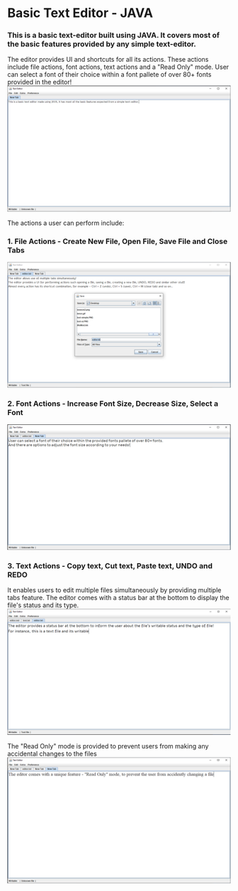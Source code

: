 # Basic Text Editor - JAVA
### This is a basic text-editor built using JAVA. It covers most of the basic features provided by any simple text-editor.

The editor provides UI and shortcuts for all its actions. These actions include file actions, font actions, text actions and a "Read Only" mode.
User can select a font of their choice within a font pallete of over 80+ fonts provided in the editor!
![Text Editor](https://github.com/DudhaneShrey86/basic-text-editor/blob/master/images/text-simple.PNG)

The actions a user can perform include:
### 1. File Actions - Create New File, Open File, Save File and Close Tabs
![Text Editor](https://github.com/DudhaneShrey86/basic-text-editor/blob/master/images/text-ui.PNG)

### 2. Font Actions - Increase Font Size, Decrease Size, Select a Font
![Text Editor](https://github.com/DudhaneShrey86/basic-text-editor/blob/master/images/text-font.PNG)

### 3. Text Actions - Copy text, Cut text, Paste text, UNDO and REDO

It enables users to edit multiple files simultaneously by providing multiple tabs feature.
The editor comes with a status bar at the bottom to display the file's status and its type.
![Text Editor](https://github.com/DudhaneShrey86/basic-text-editor/blob/master/images/text-status.PNG)

The "Read Only" mode is provided to prevent users from making any accidental changes to the files
![Text Editor](https://github.com/DudhaneShrey86/basic-text-editor/blob/master/images/text-read.PNG)
